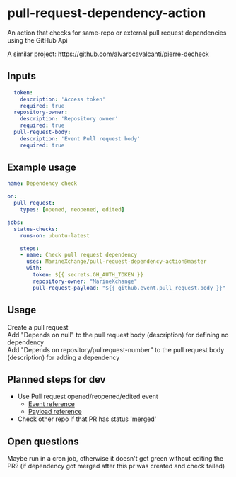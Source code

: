 # pull-request-dependency-action
An action that checks for same-repo or external pull request dependencies using the GitHub Api    

A similar project: https://github.com/alvarocavalcanti/pierre-decheck

## Inputs

```yaml
  token:
    description: 'Access token'
    required: true
  repository-owner:
    description: 'Repository owner'
    required: true
  pull-request-body:
    description: 'Event Pull request body'
    required: true
```


## Example usage

```yaml
name: Dependency check

on:
  pull_request:
    types: [opened, reopened, edited]

jobs:
  status-checks:
    runs-on: ubuntu-latest

    steps:
    - name: Check pull request dependency
      uses: MarineXchange/pull-request-dependency-action@master
      with:
        token: ${{ secrets.GH_AUTH_TOKEN }}
        repository-owner: "MarineXchange"
        pull-request-payload: "${{ github.event.pull_request.body }}"
```

## Usage

Create a pull request  
Add "Depends on null" to the pull request body (description) for defining no dependency  
Add "Depends on repository/pullrequest-number" to the pull request body (description) for adding a dependency  

## Planned steps for dev
* Use Pull request opened/reopened/edited event
  * [Event reference](https://help.github.com/en/actions/reference/events-that-trigger-workflows#pull-request-event-pull_request)
  * [Payload reference](https://developer.github.com/v3/activity/events/types/#pullrequestevent)
* Check other repo if that PR has status 'merged'

## Open questions

Maybe run in a cron job, otherwise it doesn't get green without editing the PR? (if dependency got merged after this pr was created and check failed)
